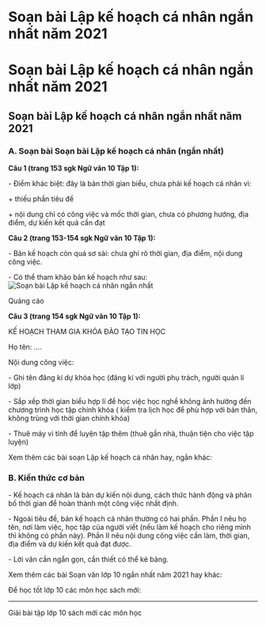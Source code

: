 # Soạn bài Lập kế hoạch cá nhân ngắn nhất năm 2021

# Soạn bài Lập kế hoạch cá nhân ngắn nhất năm 2021

## Soạn bài Lập kế hoạch cá nhân ngắn nhất năm 2021

### **A. Soạn bài Soạn bài Lập kế hoạch cá nhân (ngắn nhất)**

**Câu 1 (trang 153 sgk Ngữ văn 10 Tập 1):**

\- Điểm khác biệt: đây là bản thời gian biểu, chưa phải kế hoạch cá nhân vì: 

\+ thiếu phần tiêu đề 

\+ nội dung chỉ có công việc và mốc thời gian, chưa có phương hướng, địa điểm, dự kiến kết quả cần đạt 

**Câu 2 (trang 153-154 sgk Ngữ văn 10 Tập 1):**

\- Bản kế hoạch còn quá sơ sài: chưa ghi rõ thời gian, địa điểm, nội dung công việc. 

\- Có thể tham khảo bản kế hoạch như sau: ![Soạn bài Lập kế hoạch cá nhân ngắn nhất](https://vietjack.com/soan-bai-lop-10/images/lap-ke-hoach-ca-nhan.PNG)

Quảng cáo

**Câu 3 (trang 154 sgk Ngữ văn 10 Tập 1):**

KẾ HOẠCH THAM GIA KHÓA ĐÀO TẠO TIN HỌC 

Họ tên: …. 

Nội dung công việc: 

\- Ghi tên đăng kí dự khóa học (đăng kí với người phụ trách, người quản lí lớp) 

\- Sắp xếp thời gian biểu hợp lí để học việc học nghề không ảnh hưởng đến chương trình học tập chính khóa ( kiểm tra lịch học để phù hợp với bản thân, không trùng với thời gian chính khóa) 

\- Thuê máy vi tính để luyện tập thêm (thuê gần nhà, thuận tiện cho việc tập luyện) 

Xem thêm các bài soạn Lập kế hoạch cá nhân hay, ngắn khác:

### **B. Kiến thức cơ bản**

\- Kế hoạch cá nhân là bản dự kiến nội dung, cách thức hành động và phân bố thời gian để hoàn thành một công việc nhất định.

\- Ngoài tiêu đề, bản kế hoạch cá nhân thường có hai phần. Phần I nêu họ tên, nơi làm việc, học tập của người viết (nếu làm kế hoạch cho riêng mình thì không có phần này). Phần II nêu nội dung công việc cần làm, thời gian, địa điểm và dự kiến kết quả đạt được.

\- Lời văn cần ngắn gọn, cần thiết có thể kẻ bảng.

Xem thêm các bài Soạn văn lớp 10 ngắn nhất năm 2021 hay khác:

Để học tốt lớp 10 các môn học sách mới:

* * *

Giải bài tập lớp 10 sách mới các môn học

